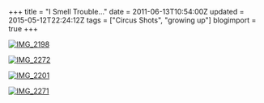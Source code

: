 +++
title = "I Smell Trouble…"
date = 2011-06-13T10:54:00Z
updated = 2015-05-12T22:24:12Z
tags = ["Circus Shots", "growing up"]
blogimport = true 
+++

[![IMG_2198](https://latc.s3.amazonaws.com/wp-content/uploads/2011/06/IMG_2198.jpg "IMG_2198")](https://latc.s3.amazonaws.com/wp-content/uploads/2011/06/IMG_2198.jpg)

[![IMG_2272](https://latc.s3.amazonaws.com/wp-content/uploads/2011/06/IMG_2272.jpg "IMG_2272")](https://latc.s3.amazonaws.com/wp-content/uploads/2011/06/IMG_2272.jpg)

[![IMG_2201](https://latc.s3.amazonaws.com/wp-content/uploads/2011/06/IMG_2201.jpg "IMG_2201")](https://latc.s3.amazonaws.com/wp-content/uploads/2011/06/IMG_2201.jpg)

[![IMG_2271](https://latc.s3.amazonaws.com/wp-content/uploads/2011/06/IMG_2271.jpg "IMG_2271")](https://latc.s3.amazonaws.com/wp-content/uploads/2011/06/IMG_2271.jpg)
